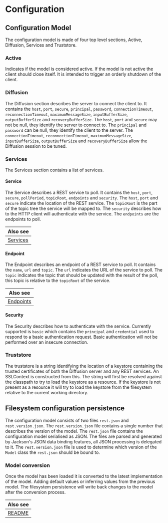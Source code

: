 # Configuration

## Configuration Model

The configuration model is made of four top level sections, Active, Diffusion, Services and Truststore.

### Active

Indicates if the model is considered active.
If the model is not active the client should close itself.
It is intended to trigger an orderly shutdown of the client.

### Diffusion

The Diffusion section describes the server to connect the client to.
It contains the `host`, `port`, `secure`, `principal`, `password`, `connectionTimeout`, `reconnectionTimeout`,
`maximumMessageSize`, `inputBufferSize`, `outputBufferSize` and `recoveryBufferSize`.
The `host`, `port` and `secure` may not be null, they identify the server to connect to.
The `principal` and `password` can be null, they identify the client to the server.
The `connectionTimeout`, `reconnectionTimeout`, `maximumMessageSize`, `inputBufferSize`, `outputBufferSize` and
`recoveryBufferSize` allow the Diffusion session to be tuned.

### Services

The Services section contains a list of services.

#### Service

The Service describes a REST service to poll.
It contains the `host`, `port`, `secure`, `pollPeriod`, `topicRoot`, `endpoints` and `security`.
The `host`, `port` and `secure` indicate the location of the REST service.
The `topicRoot` is the part of the topic tree the service will be mapped to.
The `security` describes how to the HTTP client will authenticate with the service.
The `endpoints` are the endpoints to poll.

| Also see |
| --- |
| [Services](Services.md) |

#### Endpoint

The Endpoint describes an endpoint of a REST service to poll.
It contains the `name`, `url` and `topic`.
The `url` indicates the URL of the service to poll.
The `topic` indicates the topic that should be updated with the result of the poll, this topic is relative to the
`topicRoot` of the service.

| Also see |
| --- |
| [Endpoints](Endpoints.md) |

#### Security

The Security describes how to authenticate with the service.
Currently supported is `basic` which contains the `principal` and `credential` used to respond to a basic
authentication request.
Basic authentication will not be performed over an insecure connection.

### Truststore

The truststore is a string identifying the location of a keystore containing the trusted certificates of both the
Diffusion server and any REST services.
An SSLContext is constructed from this.
The string will first be resolved against the classpath to try to load the keystore as a resource.
If the keystore is not present as a resource it will try to load the keystore from the filesystem relative to the
current working directory.

## Filesystem configuration persistence

The configuration model consists of two files `rest.json` and `rest.version.json`.
The `rest.version.json` file contains a single number that describes the version of the model.
The `rest.json` file contains the configuration model serialised as JSON.
The files are parsed and generated by Jackson's JSON data binding features, all JSON processing is delegated to it.
The `rest.version.json` file is used to determine which version of the `Model` class the `rest.json` should be bound to.

### Model conversion

Once the model has been loaded it is converted to the latest implementation of the model.
Adding default values or inferring values from the previous model.
The filesystem persistence will write back changes to the model after the conversion process.

| Also see |
| --- |
| [README](../README.md) |
